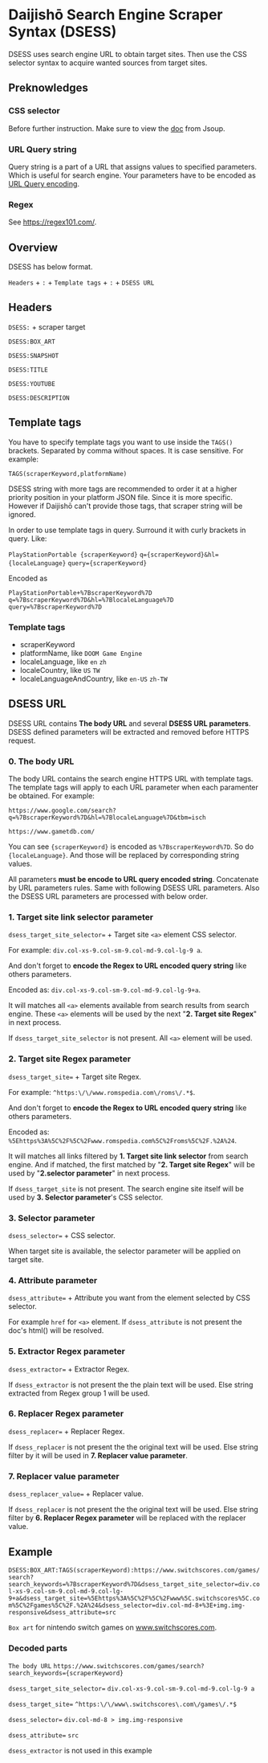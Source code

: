 # Daijishō Search Engine Scraper Syntax (DSESS)

DSESS uses search engine URL to obtain target sites. Then use the CSS selector syntax to acquire wanted sources from target sites.

## Preknowledges
### CSS selector
Before further instruction. Make sure to view the [doc](https://jsoup.org/cookbook/extracting-data/selector-syntax) from Jsoup.

### URL Query string
Query string is a part of a URL that assigns values to specified parameters. Which is useful for search engine.
Your parameters have to be encoded as [URL Query encoding](https://www.url-encode-decode.com/).

### Regex
See https://regex101.com/.

## Overview
DSESS has below format.

`Headers` + `:` + `Template tags` + `:` + `DSESS URL`

## Headers
`DSESS:` + scraper target

`DSESS:BOX_ART`

`DSESS:SNAPSHOT`

`DSESS:TITLE`

`DSESS:YOUTUBE`

`DSESS:DESCRIPTION`

## Template tags
You have to specify template tags you want to use inside the `TAGS()` brackets. Separated by comma without spaces. It is case sensitive. For example:

`TAGS(scraperKeyword,platformName)`

DSESS string with more tags are recommended to order it at a higher priority position in your platform JSON file. Since it is more specific. However if Daijishō can't provide those tags, that scraper string will be ignored.

In order to use template tags in query. Surround it with curly brackets in query. Like:

`PlayStationPortable {scraperKeyword}` `q={scraperKeyword}&hl={localeLanguage}` `query={scraperKeyword}`

Encoded as

`PlayStationPortable+%7BscraperKeyword%7D` `q=%7BscraperKeyword%7D&hl=%7BlocaleLanguage%7D` `query=%7BscraperKeyword%7D`

### Template tags
- scraperKeyword
- platformName, like `DOOM Game Engine`
- localeLanguage, like `en` `zh`
- localeCountry, like `US` `TW`
- localeLanguageAndCountry, like `en-US` `zh-TW`

## DSESS URL
DSESS URL contains **The body URL** and several **DSESS URL parameters**.
DSESS defined parameters will be extracted and removed before HTTPS request.

### 0. The body URL
The body URL contains the search engine HTTPS URL with template tags. The template tags will apply to each URL parameter when each paramenter be obtained. For example:

`https://www.google.com/search?q=%7BscraperKeyword%7D&hl=%7BlocaleLanguage%7D&tbm=isch`

`https://www.gametdb.com/`


You can see  `{scraperKeyword}` is encoded as `%7BscraperKeyword%7D`. So do `{localeLanguage}`. And those will be replaced by corresponding string values.

All parameters **must be encode to URL query encoded string**. Concatenate by URL parameters rules.
Same with following DSESS URL parameters. Also the DSESS URL parameters are processed with below order.

### 1. Target site link selector parameter
`dsess_target_site_selector=` + Target site `<a>` element CSS selector.

For example: `div.col-xs-9.col-sm-9.col-md-9.col-lg-9 a`.

And don't forget to **encode the Regex to URL encoded query string** like others parameters.

Encoded as: `div.col-xs-9.col-sm-9.col-md-9.col-lg-9+a`.

It will matches all `<a>` elements available from search results from search engine. These `<a>` elements will be used by the next "**2. Target site Regex**" in next process.

If `dsess_target_site_selector` is not present. All `<a>` element will be used.


### 2. Target site Regex parameter
`dsess_target_site=` + Target site Regex.

For example: `^https:\/\/www.romspedia.com\/roms\/.*$`.

And don't forget to **encode the Regex to URL encoded query string** like others parameters.

Encoded as: `%5Ehttps%3A%5C%2F%5C%2Fwww.romspedia.com%5C%2Froms%5C%2F.%2A%24`.

It will matches all links filtered by **1. Target site link selector** from search engine. And if matched, the first matched by "**2. Target site Regex**"  will be used by "**2.selector parameter**" in next process.

If `dsess_target_site` is not present. The search engine site itself will be used by **3. Selector parameter**'s CSS selector.


### 3. Selector parameter
`dsess_selector=` + CSS selector.

When target site is available, the selector parameter will be applied on target site.


### 4. Attribute parameter
`dsess_attribute=` + Attribute you want from the element selected by CSS selector.

For example `href` for `<a>` element.
If `dsess_attribute` is not present the doc's html() will be resolved.


### 5. Extractor Regex parameter
`dsess_extractor=` + Extractor Regex.

If `dsess_extractor` is not present the the plain text will be used. Else string extracted from Regex group 1 will be used.


### 6. Replacer Regex parameter
`dsess_replacer=` + Replacer Regex.

If `dsess_replacer` is not present the the original text will be used. Else string filter by it will be used in **7. Replacer value parameter**.

### 7. Replacer value parameter
`dsess_replacer_value=` + Replacer value.

If `dsess_replacer` is not present the the original text will be used. Else string filter by **6. Replacer Regex parameter** will be replaced with the replacer value.

## Example
`DSESS:BOX_ART:TAGS(scraperKeyword):https://www.switchscores.com/games/search?search_keywords=%7BscraperKeyword%7D&dsess_target_site_selector=div.col-xs-9.col-sm-9.col-md-9.col-lg-9+a&dsess_target_site=%5Ehttps%3A%5C%2F%5C%2Fwww%5C.switchscores%5C.com%5C%2Fgames%5C%2F.%2A%24&dsess_selector=div.col-md-8+%3E+img.img-responsive&dsess_attribute=src`

`Box art` for nintendo switch games on www.switchscores.com.

### Decoded parts

`The body URL` `https://www.switchscores.com/games/search?search_keywords={scraperKeyword}`

`dsess_target_site_selector=` `div.col-xs-9.col-sm-9.col-md-9.col-lg-9 a`

`dsess_target_site=` `^https:\/\/www\.switchscores\.com\/games\/.*$`

`dsess_selector=` `div.col-md-8 > img.img-responsive`

`dsess_attribute=` `src`

`dsess_extractor` is not used in this example
